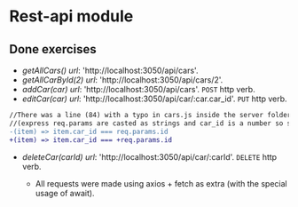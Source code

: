 # Rest-api module
## Done exercises
  - _getAllCars() url_: 'http://localhost:3050/api/cars'.
  - _getAllCarById(2) url_: 'http://localhost:3050/api/cars/2'.
  - _addCar(car) url_: 'http://localhost:3050/api/cars'. `POST` http verb.
  - _editCar(car) url_: 'http://localhost:3050/api/car/:car.car_id'. `PUT` http verb.
   ```diff
  //There was a line (84) with a typo in cars.js inside the server folder
  //(express req.params are casted as strings and car_id is a number so strict comparison didn't work)
  -(item) => item.car_id === req.params.id
  +(item) => item.car_id === +req.params.id
  ```
  - _deleteCar(carId) url_: 'http://localhost:3050/api/car/:carId'. `DELETE` http verb.
  
    - All requests were made using axios + fetch as extra (with the special usage of await).
